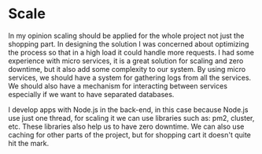 # Scale
In my opinion scaling should be applied for the whole project not just the shopping part. In designing the solution
I was concerned about optimizing the process so that in a high load it could handle more requests.
I had some experience with micro services, it is a great solution for scaling and zero downtime, but it also add some
complexity to our system. By using micro services, we should have a system for gathering logs from all the services.
We should also have a mechanism for interacting between services especially if we want to have separated databases.

I develop apps with Node.js in the back-end, in this case because Node.js use just one thread, for scaling it we can use
libraries such as: pm2, cluster, etc. These libraries also help us to have zero downtime. We can also use caching for
other parts of the project, but for shopping cart it doesn't quite hit the mark.